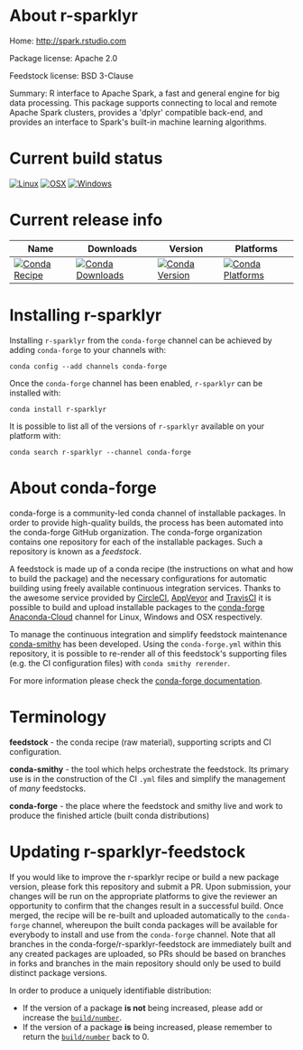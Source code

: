 About r-sparklyr
================

Home: http://spark.rstudio.com

Package license: Apache 2.0

Feedstock license: BSD 3-Clause

Summary: R interface to Apache Spark, a fast and general engine for big data processing.
This package supports connecting to local and remote
Apache Spark clusters, provides a 'dplyr' compatible back-end, and provides an interface
to Spark's built-in machine learning algorithms.




Current build status
====================

[![Linux](https://img.shields.io/circleci/project/github/conda-forge/r-sparklyr-feedstock/master.svg?label=Linux)](https://circleci.com/gh/conda-forge/r-sparklyr-feedstock)
[![OSX](https://img.shields.io/travis/conda-forge/r-sparklyr-feedstock/master.svg?label=macOS)](https://travis-ci.org/conda-forge/r-sparklyr-feedstock)
[![Windows](https://img.shields.io/appveyor/ci/conda-forge/r-sparklyr-feedstock/master.svg?label=Windows)](https://ci.appveyor.com/project/conda-forge/r-sparklyr-feedstock/branch/master)

Current release info
====================

| Name | Downloads | Version | Platforms |
| --- | --- | --- | --- |
| [![Conda Recipe](https://img.shields.io/badge/recipe-r--sparklyr-green.svg)](https://anaconda.org/conda-forge/r-sparklyr) | [![Conda Downloads](https://img.shields.io/conda/dn/conda-forge/r-sparklyr.svg)](https://anaconda.org/conda-forge/r-sparklyr) | [![Conda Version](https://img.shields.io/conda/vn/conda-forge/r-sparklyr.svg)](https://anaconda.org/conda-forge/r-sparklyr) | [![Conda Platforms](https://img.shields.io/conda/pn/conda-forge/r-sparklyr.svg)](https://anaconda.org/conda-forge/r-sparklyr) |

Installing r-sparklyr
=====================

Installing `r-sparklyr` from the `conda-forge` channel can be achieved by adding `conda-forge` to your channels with:

```
conda config --add channels conda-forge
```

Once the `conda-forge` channel has been enabled, `r-sparklyr` can be installed with:

```
conda install r-sparklyr
```

It is possible to list all of the versions of `r-sparklyr` available on your platform with:

```
conda search r-sparklyr --channel conda-forge
```


About conda-forge
=================

conda-forge is a community-led conda channel of installable packages.
In order to provide high-quality builds, the process has been automated into the
conda-forge GitHub organization. The conda-forge organization contains one repository
for each of the installable packages. Such a repository is known as a *feedstock*.

A feedstock is made up of a conda recipe (the instructions on what and how to build
the package) and the necessary configurations for automatic building using freely
available continuous integration services. Thanks to the awesome service provided by
[CircleCI](https://circleci.com/), [AppVeyor](https://www.appveyor.com/)
and [TravisCI](https://travis-ci.org/) it is possible to build and upload installable
packages to the [conda-forge](https://anaconda.org/conda-forge)
[Anaconda-Cloud](https://anaconda.org/) channel for Linux, Windows and OSX respectively.

To manage the continuous integration and simplify feedstock maintenance
[conda-smithy](https://github.com/conda-forge/conda-smithy) has been developed.
Using the ``conda-forge.yml`` within this repository, it is possible to re-render all of
this feedstock's supporting files (e.g. the CI configuration files) with ``conda smithy rerender``.

For more information please check the [conda-forge documentation](https://conda-forge.org/docs/).

Terminology
===========

**feedstock** - the conda recipe (raw material), supporting scripts and CI configuration.

**conda-smithy** - the tool which helps orchestrate the feedstock.
                   Its primary use is in the construction of the CI ``.yml`` files
                   and simplify the management of *many* feedstocks.

**conda-forge** - the place where the feedstock and smithy live and work to
                  produce the finished article (built conda distributions)


Updating r-sparklyr-feedstock
=============================

If you would like to improve the r-sparklyr recipe or build a new
package version, please fork this repository and submit a PR. Upon submission,
your changes will be run on the appropriate platforms to give the reviewer an
opportunity to confirm that the changes result in a successful build. Once
merged, the recipe will be re-built and uploaded automatically to the
`conda-forge` channel, whereupon the built conda packages will be available for
everybody to install and use from the `conda-forge` channel.
Note that all branches in the conda-forge/r-sparklyr-feedstock are
immediately built and any created packages are uploaded, so PRs should be based
on branches in forks and branches in the main repository should only be used to
build distinct package versions.

In order to produce a uniquely identifiable distribution:
 * If the version of a package **is not** being increased, please add or increase
   the [``build/number``](https://conda.io/docs/user-guide/tasks/build-packages/define-metadata.html#build-number-and-string).
 * If the version of a package **is** being increased, please remember to return
   the [``build/number``](https://conda.io/docs/user-guide/tasks/build-packages/define-metadata.html#build-number-and-string)
   back to 0.
